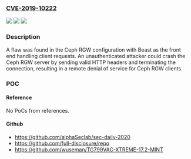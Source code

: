 ### [CVE-2019-10222](https://cve.mitre.org/cgi-bin/cvename.cgi?name=CVE-2019-10222)
![](https://img.shields.io/static/v1?label=Product&message=Red%20Hat%20Ceph%20Storage%203.3&color=blue)
![](https://img.shields.io/static/v1?label=Version&message=!%202%3A12.2.12-48.el7cp%20&color=brighgreen)
![](https://img.shields.io/static/v1?label=Vulnerability&message=Improper%20Handling%20of%20Exceptional%20Conditions&color=brighgreen)

### Description

A flaw was found in the Ceph RGW configuration with Beast as the front end handling client requests. An unauthenticated attacker could crash the Ceph RGW server by sending valid HTTP headers and terminating the connection, resulting in a remote denial of service for Ceph RGW clients.

### POC

#### Reference
No PoCs from references.

#### Github
- https://github.com/alphaSeclab/sec-daily-2020
- https://github.com/full-disclosure/repo
- https://github.com/wuseman/TG799VAC-XTREME-17.2-MINT

